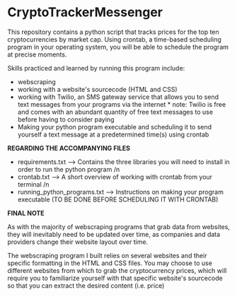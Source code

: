 # CryptoTrackerMessenger

This repository contains a python script that tracks prices for the top ten cryptocurrencies by market cap. Using crontab, a time-based scheduling program in your operating system, you will be able to schedule the program at precise moments.

Skills practiced and learned by running this program include:
* webscraping
* working with a website's sourcecode (HTML and CSS)
* working with Twilio, an SMS gateway service that allows you to send text messages from your programs via the internet
        * note: Twilio is free and comes with an abundant quantity of free text messages to use before having to consider paying
* Making your python program executable and scheduling it to send yourself a text message at a predetermined time(s) using crontab


**REGARDING THE ACCOMPANYING FILES**

* requirements.txt            --> Contains the three libraries you will need to install in order to run the python program /n
* crontab.txt                 --> A short overview of working with crontab from your terminal /n
* running_python_programs.txt --> Instructions on making your program executable (TO BE DONE BEFORE SCHEDULING IT WITH CRONTAB)



**FINAL NOTE**

As with the majority of webscraping programs that grab data from websites, they will inevitably need to be updated over time, 
as companies and data providers change their website layout over time.

The webscraping program I built relies on several websites and their specific formatting in the HTML and CSS files. You may choose to use different websites from which to grab the cryptocurrency prices, which will require you to familiarize yourself with that specific website's sourcecode so that you can extract the desired content (i.e. price)

